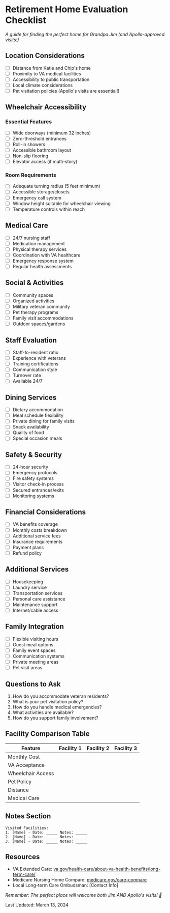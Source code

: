 # Retirement Home Evaluation Checklist
*A guide for finding the perfect home for Grandpa Jim (and Apollo-approved visits!)*

## Location Considerations
- [ ] Distance from Katie and Chip's home
- [ ] Proximity to VA medical facilities
- [ ] Accessibility to public transportation
- [ ] Local climate considerations
- [ ] Pet visitation policies (Apollo's visits are essential!)

## Wheelchair Accessibility
### Essential Features
- [ ] Wide doorways (minimum 32 inches)
- [ ] Zero-threshold entrances
- [ ] Roll-in showers
- [ ] Accessible bathroom layout
- [ ] Non-slip flooring
- [ ] Elevator access (if multi-story)

### Room Requirements
- [ ] Adequate turning radius (5 feet minimum)
- [ ] Accessible storage/closets
- [ ] Emergency call system
- [ ] Window height suitable for wheelchair viewing
- [ ] Temperature controls within reach

## Medical Care
- [ ] 24/7 nursing staff
- [ ] Medication management
- [ ] Physical therapy services
- [ ] Coordination with VA healthcare
- [ ] Emergency response system
- [ ] Regular health assessments

## Social & Activities
- [ ] Community spaces
- [ ] Organized activities
- [ ] Military veteran community
- [ ] Pet therapy programs
- [ ] Family visit accommodations
- [ ] Outdoor spaces/gardens

## Staff Evaluation
- [ ] Staff-to-resident ratio
- [ ] Experience with veterans
- [ ] Training certifications
- [ ] Communication style
- [ ] Turnover rate
- [ ] Available 24/7

## Dining Services
- [ ] Dietary accommodation
- [ ] Meal schedule flexibility
- [ ] Private dining for family visits
- [ ] Snack availability
- [ ] Quality of food
- [ ] Special occasion meals

## Safety & Security
- [ ] 24-hour security
- [ ] Emergency protocols
- [ ] Fire safety systems
- [ ] Visitor check-in process
- [ ] Secured entrances/exits
- [ ] Monitoring systems

## Financial Considerations
- [ ] VA benefits coverage
- [ ] Monthly costs breakdown
- [ ] Additional service fees
- [ ] Insurance requirements
- [ ] Payment plans
- [ ] Refund policy

## Additional Services
- [ ] Housekeeping
- [ ] Laundry service
- [ ] Transportation services
- [ ] Personal care assistance
- [ ] Maintenance support
- [ ] Internet/cable access

## Family Integration
- [ ] Flexible visiting hours
- [ ] Guest meal options
- [ ] Family event spaces
- [ ] Communication systems
- [ ] Private meeting areas
- [ ] Pet visit areas

## Questions to Ask
1. How do you accommodate veteran residents?
2. What is your pet visitation policy?
3. How do you handle medical emergencies?
4. What activities are available?
5. How do you support family involvement?

## Facility Comparison Table
| Feature | Facility 1 | Facility 2 | Facility 3 |
|---------|------------|------------|------------|
| Monthly Cost | | | |
| VA Acceptance | | | |
| Wheelchair Access | | | |
| Pet Policy | | | |
| Distance | | | |
| Medical Care | | | |

## Notes Section
```
Visited Facilities:
1. [Name] - Date: _____ Notes: _____
2. [Name] - Date: _____ Notes: _____
3. [Name] - Date: _____ Notes: _____
```

## Resources
- VA Extended Care: [va.gov/health-care/about-va-health-benefits/long-term-care/](https://www.va.gov/health-care/about-va-health-benefits/long-term-care/)
- Medicare Nursing Home Compare: [medicare.gov/care-compare](https://www.medicare.gov/care-compare)
- Local Long-term Care Ombudsman: [Contact Info]

*Remember: The perfect place will welcome both Jim AND Apollo's visits! 🐾*

Last Updated: March 13, 2024 